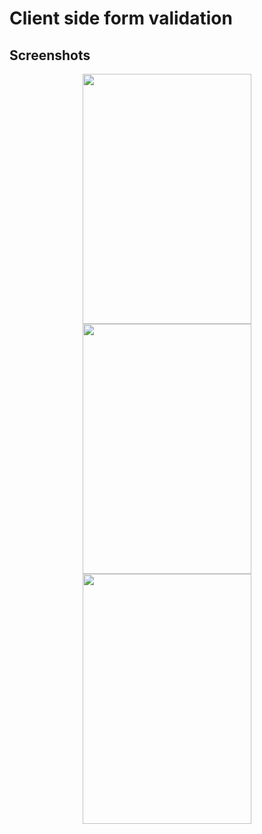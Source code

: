 # Client side form validation

## Screenshots

<div align="center">
  <img src="https://github.com/Lalitkumar4/react-form-validation/assets/64465383/cfdf630b-e9f4-4348-91b1-a3c94e78d27a" width="270" height="400" />
  <img src="https://github.com/Lalitkumar4/react-form-validation/assets/64465383/32dc5dfb-75ad-47b8-8e62-276abb1c9bbe" width="270" height="400"/>
  <img src="https://github.com/Lalitkumar4/react-form-validation/assets/64465383/bdc8d50a-8810-450b-8417-0b5cae47ef3c" width="270" height="400"/>
</div>


